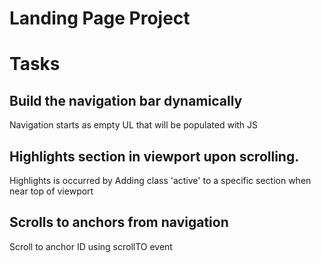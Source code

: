 # Landing Page Project

# Tasks

## Build the navigation bar dynamically 
Navigation starts as empty UL that will be populated with JS

## Highlights section in viewport upon scrolling.
Highlights is occurred by Adding class 'active' to a specific section when near top of viewport

## Scrolls to anchors from navigation 
Scroll to anchor ID using scrollTO event